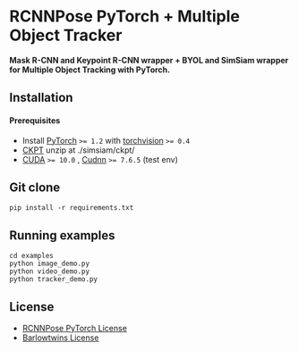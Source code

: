 
# RCNNPose PyTorch + Multiple Object Tracker
**Mask R-CNN and Keypoint R-CNN wrapper + BYOL and SimSiam wrapper for Multiple Object Tracking with PyTorch.**

## Installation
#### Prerequisites
* Install [PyTorch](https://pytorch.org/get-started/locally/) `>= 1.2` with [torchvision](https://pytorch.org/get-started/locally/) `>= 0.4`
* [CKPT](https://drive.google.com/file/d/1tYw3Ikdm24kJT9SJwnbbDCYsCMxgvC9l/view?usp=sharing) unzip at ./simsiam/ckpt/
* [CUDA](https://developer.nvidia.com/cuda-toolkit-archive) `>= 10.0` , [Cudnn](https://developer.nvidia.com/rdp/cudnn-download) `>= 7.6.5` (test env)

## Git clone
```
pip install -r requirements.txt
```


## Running examples
```
cd examples
python image_demo.py
python video_demo.py
python tracker_demo.py
```

## License
* [RCNNPose PyTorch License](https://github.com/prasunroy/rcnnpose-pytorch/blob/master/LICENSE)
* [Barlowtwins License](https://github.com/facebookresearch/barlowtwins/blob/main/LICENSE)
<br />
<br />

